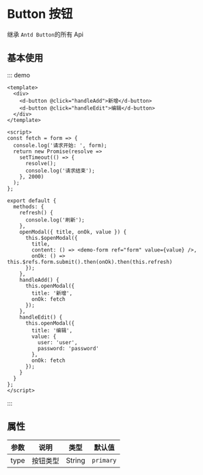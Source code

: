 # Button 按钮

继承 `Antd Button`的所有 Api

## 基本使用

::: demo

```vue
<template>
  <div>
    <d-button @click="handleAdd">新增</d-button>
    <d-button @click="handleEdit">编辑</d-button>
  </div>
</template>

<script>
const fetch = form => {
  console.log('请求开始: ', form);
  return new Promise(resolve =>
    setTimeout(() => {
      resolve();
      console.log('请求结束');
    }, 2000)
  );
};

export default {
  methods: {
    refresh() {
      console.log('刷新');
    },
    openModal({ title, onOk, value }) {
      this.$openModal({
        title,
        content: () => <demo-form ref="form" value={value} />,
        onOk: () => this.$refs.form.submit().then(onOk).then(this.refresh)
      });
    },
    handleAdd() {
      this.openModal({
        title: '新增',
        onOk: fetch
      });
    },
    handleEdit() {
      this.openModal({
        title: '编辑',
        value: {
          user: 'user',
          password: 'password'
        },
        onOk: fetch
      });
    }
  }
};
</script>
```

:::

## 属性

| 参数 | 说明     | 类型   | 默认值    |
| ---- | -------- | ------ | --------- |
| type | 按钮类型 | String | `primary` |
